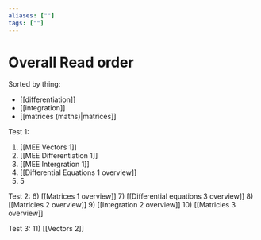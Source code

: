 ```yaml
---
aliases: [""]
tags: [""]
---
```


# Overall Read order
Sorted by thing:
- [[differentiation]]
- [[integration]]
- [[matrices (maths)|matrices]]


Test 1:
1) [[MEE Vectors 1]]
2) [[MEE Differentiation 1]]
3) [[MEE Intergration 1]]
4) [[Differential Equations 1 overview]]
5) 5

Test 2:
6) [[Matrices 1 overview]]
7) [[Differential equations 3 overview]]
8) [[Matricies 2 overview]]
9) [[Integration 2 overview]]
10) [[Matricies 3 overview]]

Test 3:
11) [[Vectors 2]]